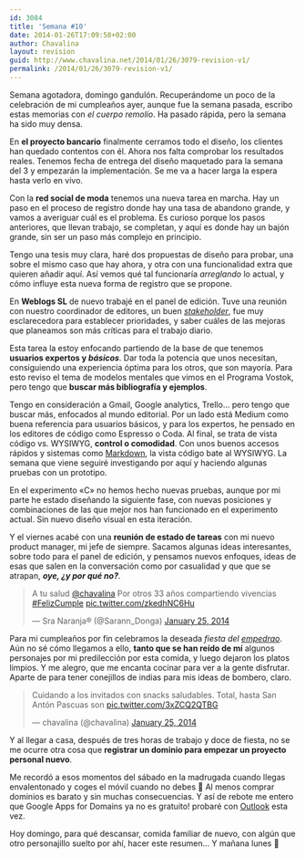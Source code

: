 ```yaml
---
id: 3084
title: 'Semana #10'
date: 2014-01-26T17:09:58+02:00
author: Chavalina
layout: revision
guid: http://www.chavalina.net/2014/01/26/3079-revision-v1/
permalink: /2014/01/26/3079-revision-v1/
---
```

Semana agotadora, domingo gandulón. Recuperándome un poco de la celebración de mi cumpleaños ayer, aunque fue la semana pasada, escribo estas memorias con _el cuerpo remolío_. Ha pasado rápida, pero la semana ha sido muy densa.

En **el proyecto bancario** finalmente cerramos todo el diseño, los clientes han quedado contentos con él. Ahora nos falta comprobar los resultados reales. Tenemos fecha de entrega del diseño maquetado para la semana del 3 y empezarán la implementación. Se me va a hacer larga la espera hasta verlo en vivo.

Con la **red social de moda** tenemos una nueva tarea en marcha. Hay un paso en el proceso de registro donde hay una tasa de abandono grande, y vamos a averiguar cuál es el problema. Es curioso porque los pasos anteriores, que llevan trabajo, se completan, y aquí es donde hay un bajón grande, sin ser un paso más complejo en principio. 

Tengo una tesis muy clara, haré dos propuestas de diseño para probar, una sobre el mismo caso que hay ahora, y otra con una funcionalidad extra que quieren añadir aquí. Así vemos qué tal funcionaría _arreglando_ lo actual, y cómo influye esta nueva forma de registro que se propone.

En **Weblogs SL** de nuevo trabajé en el panel de edición. Tuve una reunión con nuestro coordinador de editores, un buen _[stakeholder](http://es.wikipedia.org/wiki/Stakeholder)_, fue muy esclarecedora para establecer prioridades, y saber cuáles de las mejoras que planeamos son más críticas para el trabajo diario.

Esta tarea la estoy enfocando partiendo de la base de que tenemos **usuarios expertos y _básicos_**. Dar toda la potencia que unos necesitan, consiguiendo una experiencia óptima para los otros, que son mayoría. Para esto reviso el tema de modelos mentales que vimos en el Programa Vostok, pero tengo que **buscar más bibliografía y ejemplos**. 

Tengo en consideración a Gmail, Google analytics, Trello&#8230; pero tengo que buscar más, enfocados al mundo editorial. Por un lado está Medium como buena referencia para usuarios básicos, y para los expertos, he pensado en los editores de código como Espresso o Coda. Al final, se trata de vista código vs. WYSIWYG, **control o comodidad**. Con unos buenos accesos rápidos y sistemas como [Markdown](http://es.wikipedia.org/wiki/Markdown), la vista código bate al WYSIWYG. La semana que viene seguiré investigando por aquí y haciendo algunas pruebas con un prototipo.

En el experimento «C» no hemos hecho nuevas pruebas, aunque por mi parte he estado diseñando la siguiente fase, con nuevas posiciones y combinaciones de las que mejor nos han funcionado en el experimento actual. Sin nuevo diseño visual en esta iteración.

Y el viernes acabé con una **reunión de estado de tareas** con mi nuevo product manager, mi jefe de siempre. Sacamos algunas ideas interesantes, sobre todo para el panel de edición, y pensamos nuevos enfoques, ideas de esas que salen en la conversación como por casualidad y que que se atrapan, **_oye, ¿y por qué no?_**.

<blockquote class="twitter-tweet" lang="en">
  <p>
    A tu salud <a href="https://twitter.com/chavalina">@chavalina</a> Por otros 33 años compartiendo vivencias <a href="https://twitter.com/search?q=%23FelizCumple&src=hash">#FelizCumple</a> <a href="http://t.co/zkedhNC6Hu">pic.twitter.com/zkedhNC6Hu</a>
  </p>
  
  <p>
    &mdash; Sra Naranja® (@Sarann_Donga) <a href="https://twitter.com/Sarann_Donga/statuses/427064904693338112">January 25, 2014</a>
  </p>
</blockquote>



Para mi cumpleaños por fin celebramos la deseada _fiesta del [empedrao](https://www.regmurcia.com/servlet/s.Sl?sit=c,543,m,1216&r=ReP-8280-DETALLE_REPORTAJESPADRE)_. Aún no sé cómo llegamos a ello, **tanto que se han reído de mí** algunos personajes por mi predilección por esta comida, y luego dejaron los platos limpios. Y me alegro, que me encanta cocinar para ver a la gente disfrutar. Aparte de para tener conejillos de indias para mis ideas de bombero, claro.

<blockquote class="twitter-tweet" lang="en">
  <p>
    Cuidando a los invitados con snacks saludables. Total, hasta San Antón Pascuas son <a href="http://t.co/3xZCQ2QTBG">pic.twitter.com/3xZCQ2QTBG</a>
  </p>
  
  <p>
    &mdash; chavalina (@chavalina) <a href="https://twitter.com/chavalina/statuses/427184360681639936">January 25, 2014</a>
  </p>
</blockquote>



Y al llegar a casa, después de tres horas de trabajo y doce de fiesta, no se me ocurre otra cosa que **registrar un dominio para empezar un proyecto personal nuevo**. 

Me recordó a esos momentos del sábado en la madrugada cuando llegas envalentonado y coges el móvil cuando no debes 🙂 Al menos comprar dominios es barato y sin muchas consecuencias. Y así de rebote me entero que Google Apps for Domains ya no es gratuito! probaré con [Outlook](http://domains.live.com/) esta vez.

Hoy domingo, para qué descansar, comida familiar de nuevo, con algún que otro personajillo suelto por ahí, hacer este resumen&#8230; Y mañana lunes 🙂